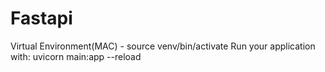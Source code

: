 # Fastapi
Virtual Environment(MAC) - source venv/bin/activate
Run your application with: uvicorn main:app --reload